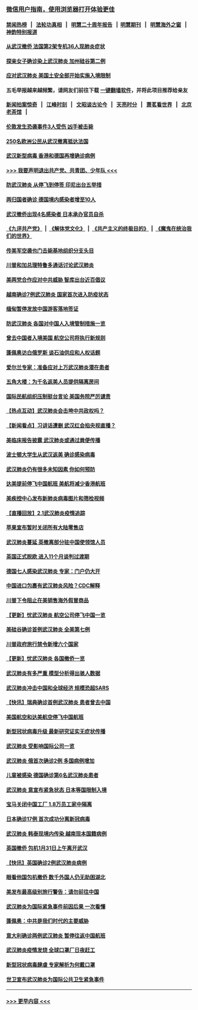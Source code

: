 ### [微信用户指南，使用浏览器打开体验更佳](https://github.com/gfw-breaker/banned-news1/blob/master/indexes/wechat-guide.md?t=0)
#### [禁闻热榜](热点新闻.md?t=0)  &nbsp;&nbsp;|&nbsp;&nbsp; [法轮功真相](https://github.com/gfw-breaker/truth/blob/master/README.md?t=0) &nbsp;&nbsp;|&nbsp;&nbsp; [明慧二十周年报告](https://github.com/gfw-breaker/mh-reports/blob/master/README.md?t=0) &nbsp;&nbsp;|&nbsp;&nbsp;[明慧期刊](https://github.com/gfw-breaker/mh-qikan) &nbsp;&nbsp;|&nbsp;&nbsp; [明慧海外之窗](https://github.com/gfw-breaker/mh-news/blob/master/README.md?t=0) &nbsp;&nbsp;|&nbsp;&nbsp; [神韵特别报道](https://github.com/gfw-breaker/mh-news/blob/master/shenyun.md?t=0)
#### [从武汉撤侨 法国第2架专机36人现肺炎症状](../pages/nsc418/n11841382.md?t=02031933) 
#### [探亲女子确诊染上武汉肺炎 加州硅谷第二例](../pages/nsc418/n11839784.md?t=02031933) 
#### [应对武汉肺炎 美国土安全部开始实施入境限制](../pages/nsc418/n11839729.md?t=02031933) 
#### 五毛举报越来越频繁，请网友们前往下载 [一键翻墙软件](https://github.com/gfw-breaker/ssr-accounts)，并将此项目推荐给亲友
#### [新闻拍案惊奇](https://github.com/gfw-breaker/banned-news1/blob/master/pages/link4.md) &nbsp;&nbsp;|&nbsp;&nbsp; [江峰时刻](https://github.com/gfw-breaker/banned-news1/blob/master/pages/link4.md) &nbsp;&nbsp;|&nbsp;&nbsp; [文昭谈古论今](https://github.com/gfw-breaker/banned-news1/blob/master/pages/link4.md) &nbsp;&nbsp;|&nbsp;&nbsp; [天亮时分](https://github.com/gfw-breaker/banned-news1/blob/master/pages/link4.md) &nbsp;&nbsp;|&nbsp;&nbsp; [萧茗看世界](https://github.com/gfw-breaker/banned-news1/blob/master/pages/link4.md) &nbsp;&nbsp;|&nbsp;&nbsp; [北京老茶馆](https://github.com/gfw-breaker/banned-news1/blob/master/pages/link4.md) &nbsp;&nbsp;|&nbsp;&nbsp; 
#### [伦敦发生恐袭事件3人受伤 凶手被击毙](../pages/nsc418/n11839442.md?t=02031933) 
#### [250名欧洲公民从武汉撤离抵达法国](../pages/nsc418/n11839438.md?t=02031933) 
#### [武汉新型病毒 香港和德国再增确诊病例](../pages/nsc418/n11839381.md?t=02031933) 
#### [>>> 我要声明退出共产党、共青团、少年队 <<<](https://github.com/begood0513/goodnews/blob/master/quit/letter.md) 
#### [防武汉肺炎 从停飞到停签 印尼出台五举措](../pages/nsc418/n11839282.md?t=02031933) 
#### [两归国者确诊 德国境内感染者增至10人](../pages/nsc418/n11839164.md?t=02031933) 
#### [武汉撤侨出现4名感染者 日本承办官员自杀](../pages/nsc418/n11839044.md?t=02031933) 
#### [《九评共产党》](https://github.com/begood0513/9ping.md/blob/master/README.md) &nbsp;|&nbsp; [《解体党文化》](../../../../jtdwh.md/blob/master/README.md)  &nbsp;|&nbsp; [《共产主义的终极目的》](../../../../gczydzjmd.md/blob/master/README.md) &nbsp;|&nbsp; [《魔鬼在统治我们的世界》](../../../../mgztzwmdsj.md/blob/master/README.md) 
#### [传美军空袭也门击毙基地组织分支头目](../pages/nsc418/n11839210.md?t=02031933) 
#### [川普和加总理特鲁多通话讨论武汉肺炎](../pages/nsc418/n11839128.md?t=02031933) 
#### [美两党合作应对中共威胁 智库出台近百倡议](../pages/nsc418/n11838437.md?t=02031933) 
#### [越南确诊7例武汉肺炎 国家首次进入防疫状态](../pages/nsc418/n11838860.md?t=02031933) 
#### [缅甸暂停发放中国游客落地签证](../pages/nsc418/n11838730.md?t=02031933) 
#### [防武汉肺炎 各国对中国人入境管制措施一览](../pages/nsc418/n11838726.md?t=02031933) 
#### [曾去中国者入境美国 航空公司将执行新规则](../pages/nsc418/n11838375.md?t=02031933) 
#### [蓬佩奥访白俄罗斯 谈石油供应和人权话题](../pages/nsc418/n11838242.md?t=02031933) 
#### [爱尔兰专家：准备应对上万武汉肺炎潜在患者](../pages/nsc418/n11837978.md?t=02031933) 
#### [五角大楼：为千名返美人员提供隔离房间](../pages/nsc418/n11837831.md?t=02031933) 
#### [国际民航组织压制挺台言论 美国务院严厉谴责](../pages/nsc418/n11837791.md?t=02031933) 
#### [【热点互动】武汉肺炎会击垮中共政权吗？](../pages/nsc418/n11837779.md?t=02031933) 
#### [【新闻看点】习讲话遭删 武汉红会掐央视直播？](../pages/nsc418/n11837573.md?t=02031933) 
#### [美临床报告披露 武汉肺炎或通过粪便传播](../pages/nsc418/n11837626.md?t=02031933) 
#### [波士顿大学生从武汉返美 确诊感染病毒](../pages/nsc418/n11837580.md?t=02031933) 
#### [武汉肺炎仍有很多未知因素 你如何预防](../pages/nsc418/n11837666.md?t=02031933) 
#### [达美提前停飞中国航班 美航将减少香港航班](../pages/nsc418/n11837649.md?t=02031933) 
#### [美疾控中心发布新肺炎病毒图片和筛检视频](../pages/nsc418/n11837491.md?t=02031933) 
#### [【直播回放】2.1武汉肺炎疫情追踪](../pages/nsc418/n11837232.md?t=02031933) 
#### [苹果宣布暂时关闭所有大陆零售店](../pages/nsc418/n11837097.md?t=02031933) 
#### [武汉肺炎蔓延 英撤离部分驻中国使领馆人员](../pages/nsc418/n11837061.md?t=02031933) 
#### [英国正式脱欧 进入11个月谈判过渡期](../pages/nsc418/n11836911.md?t=02031933) 
#### [德国七人感染武汉肺炎 专家：门户仍大开](../pages/nsc418/n11836344.md?t=02031933) 
#### [中国进口包裹有武汉肺炎风险？CDC解释](../pages/nsc418/n11836321.md?t=02031933) 
#### [川普下令阻止在美销售海外假冒商品](../pages/nsc418/n11836261.md?t=02031933) 
#### [【更新】忧武汉肺炎 航空公司停飞中国一览](../pages/nsc418/n11835931.md?t=02031933) 
#### [美硅谷确诊首例武汉肺炎 全美第七例](../pages/nsc418/n11836093.md?t=02031933) 
#### [川普政府旅行禁令新增六个国家](../pages/nsc418/n11836083.md?t=02031933) 
#### [【更新】忧武汉肺炎 各国撤侨一览](../pages/nsc418/n11835673.md?t=02031933) 
#### [武汉肺炎有多严重 模型分析得出骇人数据](../pages/nsc418/n11835829.md?t=02031933) 
#### [武汉肺炎冲击中国和全球经济 规模恐超SARS](../pages/nsc418/n11835652.md?t=02031933) 
#### [【快讯】瑞典确诊首例武汉肺炎 患者曾去中国](../pages/nsc418/n11835675.md?t=02031933) 
#### [美国航空和达美航空停飞中国航班](../pages/nsc418/n11835567.md?t=02031933) 
#### [新型冠状病毒升级 最新研究证实无症状传播](../pages/nsc418/n11835589.md?t=02031933) 
#### [武汉肺炎 受影响国际公司一览](../pages/nsc418/n11835538.md?t=02031933) 
#### [武汉肺炎 俄首次确诊2例 多国病例增加](../pages/nsc418/n11835295.md?t=02031933) 
#### [儿童被感染 德国确诊第6名武汉肺炎患者](../pages/nsc418/n11835338.md?t=02031933) 
#### [武汉肺炎 意宣布紧急状态 日本等国限制入境](../pages/nsc418/n11835062.md?t=02031933) 
#### [宝马关闭中国工厂 1.8万员工家中隔离](../pages/nsc418/n11835128.md?t=02031933) 
#### [日本确诊17例 首次成功分离新冠病毒](../pages/nsc418/n11834975.md?t=02031933) 
#### [武汉肺炎 韩泰现境内传染 越南现本国籍病例](../pages/nsc418/n11834857.md?t=02031933) 
#### [英国撤侨 包机1月31日上午离开武汉](../pages/nsc418/n11834808.md?t=02031933) 
#### [【快讯】英国确诊2例武汉肺炎病例](../pages/nsc418/n11834824.md?t=02031933) 
#### [眼看他国包机撤侨 数千外国人仍无助困湖北](../pages/nsc418/n11834010.md?t=02031933) 
#### [美发布最高级别旅行警告：请勿前往中国](../pages/nsc418/n11834038.md?t=02031933) 
#### [武汉肺炎为国际紧急事件前因后果 一次看懂](../pages/nsc418/n11833893.md?t=02031933) 
#### [蓬佩奥：中共是我们时代的主要威胁](../pages/nsc418/n11833434.md?t=02031933) 
#### [意大利确诊两例武汉肺炎 暂停往返中国航班](../pages/nsc418/n11833483.md?t=02031933) 
#### [武汉肺炎疫情发烧 全球口罩厂日夜赶工](../pages/nsc418/n11833528.md?t=02031933) 
#### [新型冠状病毒肆虐 专家解析为何戴口罩](../pages/nsc418/n11833332.md?t=02031933) 
#### [世卫宣布武汉肺炎为国际公共卫生紧急事件](../pages/nsc418/n11833455.md?t=02031933) 

----
#### [ >>> 更早内容 <<< ](../indexes/nsc418-earlier.md)

